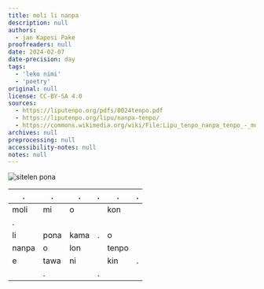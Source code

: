 ```yaml
---
title: moli li nanpa
description: null
authors:
  - jan Kapesi Pake
proofreaders: null
date: 2024-02-07
date-precision: day
tags:
  - 'leko nimi'
  - 'poetry'
original: null
license: CC-BY-SA 4.0
sources:
  - https://liputenpo.org/pdfs/0024tenpo.pdf
  - https://liputenpo.org/lipu/nanpa-tenpo/
  - https://commons.wikimedia.org/wiki/File:Lipu_tenpo_nanpa_tenpo_-_moli_li_nanpa.png
archives: null
preprocessing: null
accessibility-notes: null
notes: null
---
```


![sitelen pona](https://upload.wikimedia.org/wikipedia/commons/b/bc/Lipu_tenpo_nanpa_tenpo_-_moli_li_nanpa.png)

.|.|.|.|.|.
-|-|-|-|-|-
moli|mi|o||kon|
|.||||
li|pona|kama|.|o|
nanpa|o|lon||tenpo|
e|tawa|ni||kin|.
||.||.|